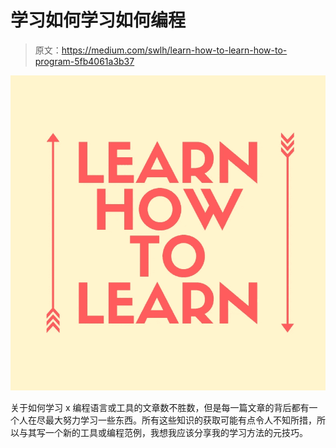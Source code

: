 # 学习如何学习如何编程

> 原文：<https://medium.com/swlh/learn-how-to-learn-how-to-program-5fb4061a3b37>

![](img/526f5f5a2a500b38c7f3cfcfdbd98772.png)

关于如何学习 x 编程语言或工具的文章数不胜数，但是每一篇文章的背后都有一个人在尽最大努力学习一些东西。所有这些知识的获取可能有点令人不知所措，所以与其写一个新的工具或编程范例，我想我应该分享我的学习方法的元技巧。